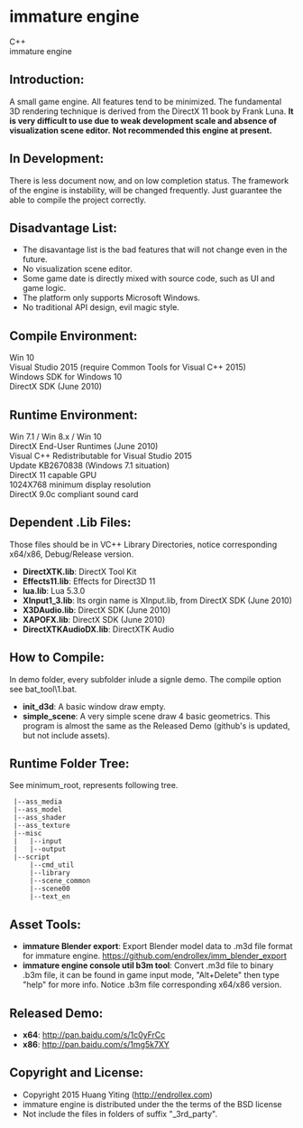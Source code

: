 immature engine
===============
C++  
immature engine  

Introduction:
-------------
A small game engine. All features tend to be minimized. 
The fundamental 3D rendering technique is derived from the DirectX 11 book by Frank Luna. 
**It is very difficult to use due to weak development scale and absence of visualization scene editor.**
**Not recommended this engine at present.**

In Development:
---------------
There is less document now, and on low completion status.
The framework of the engine is instability, will be changed frequently.
Just guarantee the able to compile the project correctly.

Disadvantage List:
------------------
* The disavantage list is the bad features that will not change even in the future.
* No visualization scene editor.
* Some game date is directly mixed with source code, such as UI and game logic.
* The platform only supports Microsoft Windows. 
* No traditional API design, evil magic style.

Compile Environment:
--------------------
Win 10  
Visual Studio 2015 (require Common Tools for Visual C++ 2015)  
Windows SDK for Windows 10  
DirectX SDK (June 2010)  

Runtime Environment:
--------------------
Win 7.1 / Win 8.x / Win 10  
DirectX End-User Runtimes (June 2010)  
Visual C++ Redistributable for Visual Studio 2015  
Update KB2670838 (Windows 7.1 situation)  
DirectX 11 capable GPU  
1024X768 minimum display resolution  
DirectX 9.0c compliant sound card  

Dependent .Lib Files:
---------------------
Those files should be in VC++ Library Directories, 
notice corresponding x64/x86, Debug/Release version.
* **DirectXTK.lib**: DirectX Tool Kit
* **Effects11.lib**: Effects for Direct3D 11
* **lua.lib**: Lua 5.3.0
* **XInput1_3.lib**: Its orgin name is XInput.lib, from DirectX SDK (June 2010)
* **X3DAudio.lib**: DirectX SDK (June 2010)
* **XAPOFX.lib**: DirectX SDK (June 2010)
* **DirectXTKAudioDX.lib**: DirectXTK Audio

How to Compile:
---------------
In demo folder, every subfolder inlude a signle demo.
The compile option see bat_tool\1.bat.
* **init_d3d**: A basic window draw empty.
* **simple_scene**: A very simple scene draw 4 basic geometrics. 
This program is almost the same as the Released Demo (github's is updated, but not include assets).

Runtime Folder Tree:
--------------------
See minimum_root\, represents following tree.

	 |--ass_media
	 |--ass_model
	 |--ass_shader
	 |--ass_texture
	 |--misc
	 |   |--input
	 |   |--output
	 |--script
	     |--cmd_util
	     |--library
	     |--scene_common
	     |--scene00
	     |--text_en


Asset Tools:
------------
* **immature Blender export**: 
Export Blender model data to .m3d file format for immature engine. 
https://github.com/endrollex/imm_blender_export
* **immature engine console util b3m tool**: 
Convert .m3d file to binary .b3m file, it can be found in game input mode, 
"Alt+Delete" then type "help" for more info. 
Notice .b3m file corresponding x64/x86 version.

Released Demo:
--------------
* **x64**: http://pan.baidu.com/s/1c0yFrCc
* **x86**: http://pan.baidu.com/s/1mg5k7XY

Copyright and License:
----------------------
* Copyright 2015 Huang Yiting (http://endrollex.com)
* immature engine is distributed under the the terms of the BSD license
* Not include the files in folders of suffix "_3rd_party".